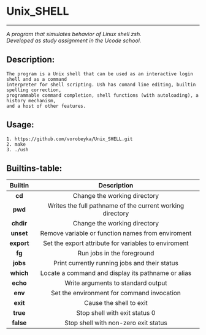 # Unix_SHELL

--------
_A program that simulates behavior of Linux shell zsh._\
_Developed as study assignment in the Ucode school._

## Description:
```
The program is a Unix shell that can be used as an interactive login shell and as a command 
interpreter for shell scripting. Ush has comand line editing, builtin spelling correction, 
programmable command completion, shell functions (with autoloading), a history mechanism, 
and a host of other features.
```

## Usage:
```
1. https://github.com/vorobeyka/Unix_SHELL.git
2. make
3. ./ush
```

## Builtins-table:
| Builtin  | Description |
|:-:|:-:|
|**cd**| Change the working directory |
|**pwd**| Writes the full pathname of the current working directory |
|**chdir**| Change the working directory|
|**unset**| Remove variable or function names from enviroment |
|**export**| Set the export attribute for variables to enviroment|
|**fg**| Run jobs in the foreground |
|**jobs**| Print currently running jobs and their status |
|**which**| Locate a command and display its pathname or alias |
|**echo**| Write arguments to standard output |
|**env**| Set the environment for command invocation |
|**exit**| Cause the shell to exit |
|**true**| Stop shell with exit status 0 |
|**false**| Stop shell with non-zero exit status |
